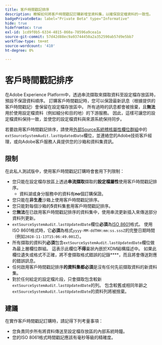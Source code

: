 ```yaml
---
title: 客戶時間戳記排序
description: 瞭解如何將客戶時間戳記訂購新增至資料集，以確保設定檔資料的一致性。
badgePrivateBeta: label="Private Beta" type="Informative"
hide: true
hidefromtoc: true
exl-id: 1cd9f0b5-6334-4815-860a-78596a9cea1a
source-git-commit: 57d42d88ec9a93744450a2a352590ab57d9e5bb7
workflow-type: tm+mt
source-wordcount: '410'
ht-degree: 0%

---
```


# 客戶時間戳記排序

在Adobe Experience Platform中，透過串流擷取來擷取資料至設定檔存放區時，預設不保證資料順序。 訂購客戶時間戳記時，您可以保證最新訊息（根據提供的客戶時間戳記）會保留在設定檔存放區中。 所有過時的訊息都會被捨棄，且&#x200B;**無法**&#x200B;用於使用設定檔資料（例如細分和目的地）的下游服務。 因此，這樣可讓您的設定檔資料保持一致，並使您的設定檔資料與來源系統保持同步。

若要啟用客戶時間戳記排序，請使用[外部Source系統稽核屬性欄位群組](https://github.com/adobe/xdm/blob/master/docs/reference/fieldgroups/shared/external-source-system-audit-details.schema.md)中的`extSourceSystemAudit.lastUpdatedDate`欄位，並連絡您的Adobe技術客戶經理，或向Adobe客戶服務人員提供您的沙箱和資料集資訊。

## 限制

在此私人測試版中，使用客戶時間戳記訂購時會套用下列限制：

- 您只能在設定檔存放區上透過&#x200B;**串流擷取**&#x200B;擷取的&#x200B;**設定檔屬性**&#x200B;使用客戶時間戳記排序。
   - 資料湖或身分服務中的資料有&#x200B;**no**&#x200B;個訂購保證。
- 您只能在&#x200B;**非生產**&#x200B;沙箱上使用客戶時間戳記排序。
- 您只能對每個沙箱的&#x200B;**5**&#x200B;資料集套用客戶時間戳記排序。
- 您&#x200B;**無法**&#x200B;在已啟用客戶時間戳記排序的資料集中，使用串流更新插入來傳送部分資料列更新。
- `extSourceSystemAudit.lastUpdatedDate`欄位&#x200B;**必須**&#x200B;為[ISO 8601](https://www.iso.org/iso-8601-date-and-time-format.html)格式。 使用ISO 8601格式時，它&#x200B;**必須**&#x200B;為格式`yyyy-MM-ddTHH:mm:ss.sssZ`的完整日期時間（例如`2028-11-13T15:06:49.001Z`）。
- 所有擷取的資料列&#x200B;**必須**&#x200B;包含`extSourceSystemAudit.lastUpdatedDate`欄位做為最上層欄位群組。 這表示此欄位&#x200B;**不得**&#x200B;巢狀內嵌於XDM結構描述中。 如果此欄位遺失或格式不正確，將不會擷取格式錯誤的記錄&#x200B;****，而且將會傳送對應的錯誤訊息。
- 任何啟用客戶時間戳記排序&#x200B;**的資料集都必須**&#x200B;是沒有任何先前擷取資料的新資料集。
- 對於任何給定的設定檔片段，只會擷取包含較新`extSourceSystemAudit.lastUpdatedDate`的列。 包含較舊或相同年齡之`extSourceSystemAudit.lastUpdatedDate`的資料列將被捨棄。

## 建議

在實作客戶時間戳記訂購時，請記得下列考量事項：

- 您負責同步所有將資料傳送至設定檔存放區的內部系統時鐘。
- 您的ISO 8061格式時間戳記應該有毫秒等級的精確度。
